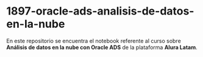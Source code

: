 # 1897-oracle-ads-analisis-de-datos-en-la-nube

En este repositorio se encuentra el notebook referente al curso sobre **Análisis de datos en la nube con Oracle ADS** de la plataforma **Alura Latam**.
